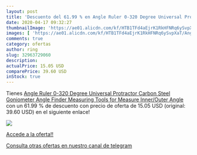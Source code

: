 ```yaml
---
layout: post
title: 'Descuento del 61.99 % en Angle Ruler 0-320 Degree Universal Protr'
date: 2020-04-17 09:32:27
thumbnailImage: 'https://ae01.alicdn.com/kf/HTB1TFd4aEjrK1RkHFNRq6ySvpXaT/Angle-Ruler-0-320-Degree-Universal-Protractor-Carbon-Steel-Goniometer-Angle-Finder-Measuring-Tools-for-Measure.jpg_350x350._SL200_.jpg'
images: [ 'https://ae01.alicdn.com/kf/HTB1TFd4aEjrK1RkHFNRq6ySvpXaT/Angle-Ruler-0-320-Degree-Universal-Protractor-Carbon-Steel-Goniometer-Angle-Finder-Measuring-Tools-for-Measure.jpg_350x350._SL200_.jpg' ]
comments: true
category: ofertas
author: ring
slug: 32963729060
description:
actualPrice: 15.05 USD
comparePrice: 39.60 USD
inStock: true
---
```


Tienes [Angle Ruler 0-320 Degree Universal Protractor Carbon Steel Goniometer Angle Finder Measuring Tools for Measure Inner/Outer Angle](https://www.amazon.com/dp/32963729060/?tag=redken08-20) con un 61.99 % de descuento con precio de oferta de 15.05 USD (original: 39.60 USD) en el siguiente enlace!

[![](https://ae01.alicdn.com/kf/HTB1TFd4aEjrK1RkHFNRq6ySvpXaT/Angle-Ruler-0-320-Degree-Universal-Protractor-Carbon-Steel-Goniometer-Angle-Finder-Measuring-Tools-for-Measure.jpg_350x350._SL200_.jpg)](https://www.amazon.com/dp/32963729060/?tag=redken08-20)

[Accede a la oferta!!](https://www.amazon.com/dp/32963729060/?tag=redken08-20)

[Consulta otras ofertas en nuestro canal de telegram](https://t.me/s/ofertas25)
